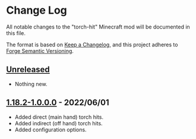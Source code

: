 # Change Log

All notable changes to the "torch-hit" Minecraft mod will be documented in this file.

The format is based on [Keep a Changelog](https://keepachangelog.com/en/1.0.0/),
and this project adheres to [Forge Semantic Versioning](https://mcforge.readthedocs.io/en/1.18.x/gettingstarted/versioning/#versioning).  

## [Unreleased]
- Nothing new.

## [1.18.2-1.0.0.0] - 2022/06/01
- Added direct (main hand) torch hits.
- Added indirect (off hand) torch hits.
- Added configuration options.

[Unreleased]: https://github.com/Nyphet/torch-hit
[1.18.2-1.0.0.0]: https://github.com/Nyphet/torch-hit/releases/tag/v1.18.2-1.0.0.0
